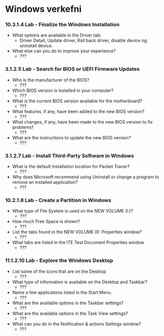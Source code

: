 # Windows verkefni


### 10.3.1.4 Lab - Finalize the Windows Installation

* What options are available in the Driver tab:
  * Driver Detail, Update driver, Roll back driver, disable device og uninstall device.
* What else can you do to improve your experience?
  * ???


### 3.1.2.5 Lab - Search for BIOS or UEFI Firmware Updates

* Who is the manufacturer of the BIOS?
  * ???
* Which BIOS version is installed in your computer?
  * ???
* What is the current BIOS version available for the motherboard?
  * ???
* What features, if any, have been added to the new BIOS version?
  * ???
* What changes, if any, have been made to the new BIOS version to fix problems?
  * ???
* What are the instructions to update the new BIOS version?
  * ???


### 3.1.2.7 Lab - Install Third-Party Software in Windows

* What is the default installation location for Packet Tracer?
  * ???
* Why does Microsoft recommend using Uninstall or change a program to remove an installed application?
  * ???
 
 
### 10.2.1.8 Lab - Create a Partition in Windows
* What type of File System is used on the NEW VOLUME (I:)?
  * ???
* How much Free Space is shown?
  * ???
* List the tabs found in the NEW VOLUME (I): Properties window?
  * ???
* What tabs are listed in the ITE Test Document Properties window
  * ???


### 11.1.2.10 Lab - Explore the Windows Desktop
* List some of the icons that are on the Desktop
  * ???
* What type of information is available on the Desktop and Taskbar?
  * ???
* Name a few applications listed in the Start Menu.
  * ???
* What are the available options in the Taskbar settings?
  * ???
* What are the available options in the Task View settings?
  * ???
* What can you do in the Notification & actions Settings window?
  * ???

 
 
 
 
 
 
 
 
